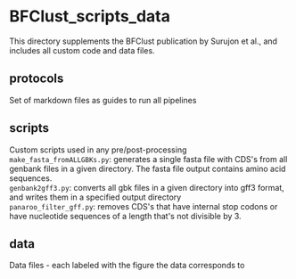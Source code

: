 # BFClust_scripts_data
This directory supplements the BFClust publication by Surujon et al., and includes all custom code and data files. 

## protocols
Set of markdown files as guides to run all pipelines

## scripts
Custom scripts used in any pre/post-processing    
```make_fasta_fromALLGBKs.py```: generates a single fasta file with CDS's from all genbank files in a given directory. The fasta file output contains amino acid sequences.     
```genbank2gff3.py```: converts all gbk files in a given directory into gff3 format, and writes them in a specified output directory     
```panaroo_filter_gff.py```: removes CDS's that have internal stop codons or have nucleotide sequences of a length that's not divisible by 3.    



## data
Data files - each labeled with the figure the data corresponds to

